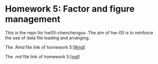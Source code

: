 # Homework 5: Factor and figure management
This is the repo for hw05-chenchenguo.
The aim of hw-05 is to reinforce the use of data file loading and arranging.


The .Rmd file link of homework 5:\[[Rmd](https://github.com/STAT545-UBC-students/hw05-chenchenguo/blob/master/Hw_Chenchen%20Guo.Rmd)\]

The .md file link of homework 5:\[[md](https://github.com/STAT545-UBC-students/hw05-chenchenguo/blob/master/Hw_Chenchen_Guo.md)\]
